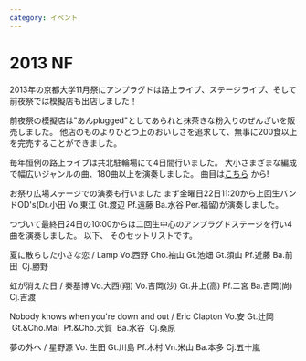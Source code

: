 ```yaml
---
category: イベント
---
```

# 2013 NF

2013年の京都大学11月祭にアンプラグドは路上ライブ、ステージライブ、そして前夜祭では模擬店も出店しました！

前夜祭の模擬店は"あんplugged"としてあられと抹茶きな粉入りのぜんざいを販売しました。
他店のものよりひとつ上のおいしさを追求して、無事に200食以上を完売することができました。

毎年恒例の路上ライブは共北駐輪場にて4日間行いました。
大小さまざまな編成で幅広いジャンルの曲、180曲以上を演奏しました。
曲目は<a title="2013NF路上曲目" href="/uploads/2013nfsong11.18.htm" target="_blank">こちら</a> から!

お祭り広場ステージでの演奏も行いました
まず金曜日22日11:20から上回生バンドOD's(Dr.小田 Vo.東江 Gt.渡辺 Pf.遠藤 Ba.水谷 Per.福留)が演奏しました。

つづいて最終日24日の10:00からは二回生中心のアンプラグドステージを行い4曲を演奏しました。
以下、 そのセットリストです。

夏に散らした小さな恋 / Lamp
Vo.西野 Cho.袖山 Gt.池畑 Gt.須山 Pf.近藤 Ba.前田  Cj.勝野

虹が消えた日 / 秦基博
Vo.大西(翔) Vo.吉岡(沙) Gt.井上(高) Pf.二宮 Ba.吉岡(尚) Cj.吉渡

Nobody knows when you're down and out / Eric Clapton
Vo.安 Gt.辻岡  Gt.&Cho.Mai  Pf.&Cho.犬賀  Ba.水谷  Cj.桑原

夢の外へ / 星野源
Vo. 生田 Gt.川島 Pf.木村 Vn.米山 Ba.本多 Cj.五十嵐
